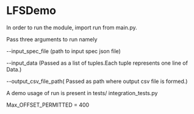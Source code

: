# LFSDemo

In order to run the module, import run from main.py.

Pass three arguments to run namely 

--input_spec_file (path to input spec json file)

--input_data (Passed as a list of tuples.Each tuple represents one line of Data.)

--output_csv_file_path( Passed as path where output csv file is formed.)



A demo usage of run is present in tests/ integration_tests.py


Max_OFFSET_PERMITTED = 400
